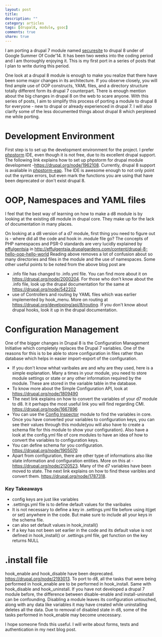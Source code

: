 ```yaml
---
layout: post
title: 
description: ""
category: articles
tags: [drupal8, module, gsoc]
comments: true
share: true
---
```


I am porting a drupal 7 module named [securesite](https://drupal.org/project/securesite) to drupal 8 under of Google Summer Of Code'14. It has  been two weeks into the coding period and I am thoroughly enjoying it. This is my first port in a series of posts that I plan to write during this period.

One look at a drupal 8 module is enough to make you realize that there have been some major changes in its architecture. If you observe closely, you will find ample use of OOP constructs, YAML files, and a directory structure totally different form its drupal 7 counterpart. There is enough mention about the big changes in drupal 8 on the web to scare anyone. With this series of posts, I aim to simplify this process of porting a module to drupal 8 for everyone - new to drupal or already experienced in drupal 7. I will also clarify some of the less documented things about drupal 8 which perplexed me while porting.

# Development Environment

First step is to set up the development environment for the project. I prefer [phpstorm](www.jetbrains.com/phpstorm/) IDE, even though it is not free, due to its excellent drupal support. The following link explains how to set up phpstorm for drupal module development -https://drupal.org/node/1962108. Currently, drupal 8 support is avaliable in [phpstorm-eap](http://confluence.jetbrains.com/display/PhpStorm/PhpStorm+Early+Access+Program). The IDE is awesome enough to not only point out the syntax errors, but even mark the functions you are using that have been deprecated or don't exist drupal 8.

# OOP, Namespaces and YAML files
I feel that the best way of learning on how to make a d8 module is by looking at the existing d8 module in drupal core. They make up for the lack of documentation in many places.

On looking at a d8 version of a d7 module, first thing you need to figure out is - where did all the code and hook in <modulename>.module file go?
The concepts of PHP namespaces and PSR-0 standards are very lucidly explained by [effulgentsia](https://drupal.org/user/78040) in
http://effulgentsia.drupalgardens.com/content/drupal-8-hello-oop-hello-world
Reading above removes a lot of confusion about so many directories and files in the module and the use of namespaces.
Some other useful points to be noted from the above blog post are

* .info file has changed to .info.yml file. You can find more about it on https://drupal.org/node/2000204. For those who don't know about the .info file, look up the drupal documentation for the same at https://drupal.org/node/542202
* use of Controllers and routing by YAML files which was earlier implemented by hook_menu. More on routing at https://drupal.org/developing/api/8/routing. If you don't know about drupal hooks, look it up in the drupal documentation. 

# Configuration Management

One of the bigger changes in Drupal 8 is the Configuration Management Initiative which completely replaces the Drupal 7 variables. One of the reasons for this is to be able to store configuration in files rather than database which helps in easier import-export of the configuration.

* If you don't know whhat varibales are and why are they used, here is a simple explanation. Many a times in your module, you need to store module settings or state or any other information required by the module. These are stored in the variable table in the database.
* To know more about the Simple Configuration API, look at https://drupal.org/node/1809490
* The next link explains on how to convert the variables of your d7 module to d8. It it perhaps the most useful link you will find regarding CMI.  https://drupal.org/node/1667896
* You can use the [Config Inspector](https://drupal.org/project/config_inspector) module to find the variables in core. Once you have converted your variables to configuration keys, you can see their values through this module(you will also have to create a schema file for this module to show your configuration). Also have a look at the config.yml file of core modules to have an idea of how to convert the variables to configuration keys.
* You can define schema for you configuration. https://drupal.org/node/1905070
* Apart from configuration, there are other type of informations also like state information and configuration entities. More on this at - https://drupal.org/node/2120523. Many of the d7 variables have been moved to state. The next link explains on how to find these varibles and convert them. https://drupal.org/node/1787318.

### Key Takeaways 

* config keys are just like variables
* .settings.yml file is to define default values for the varibales
* It is not necessary to define a key in .settings.yml file before using it(get or set) anywhere in the code. But make sure to include all your keys in the schema file.
* can also set default values in hook_install()
* If a key has not been set earlier in the code and its default value is not defined in hook_install() or .settings.yml file, get function on the key returns NULL

# .install file

hook_enable and hook_disable have been deprecated. https://drupal.org/node/2193013. To port to d8, all the tasks that were being performed in  hook_enable are to be performed in hook_install. Same with hook_disable and hook_uninstall. 
If you have not developed a drupal 7 module before, the difference between disable-enable and install-uninstall can be confounding. Disabling a module leaves its configuration untouched, along with any data like variables it may have created while uninstalling deletes all the data. Due to removal of disabled state in d8, some of the tasks performed in hook_enable may become unecessary.

I hope someone finds this useful. I will write about forms, tests and authentication in my next blog post.

